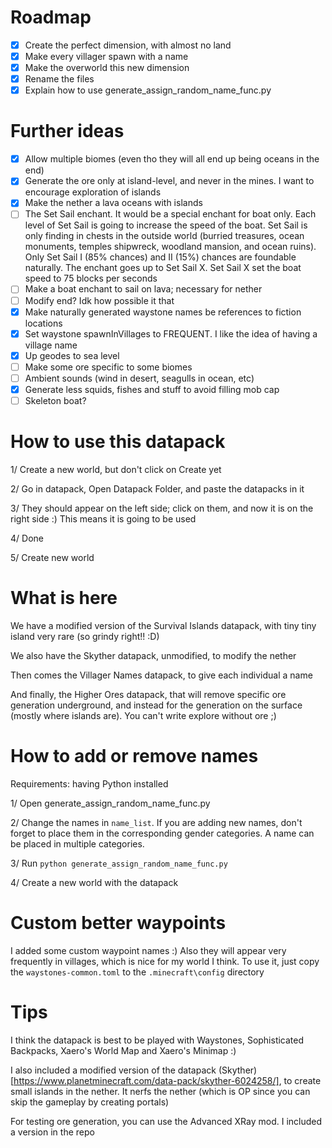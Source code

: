 # Roadmap

- [x] Create the perfect dimension, with almost no land
- [x] Make every villager spawn with a name
- [x] Make the overworld this new dimension
- [x] Rename the files
- [x] Explain how to use generate_assign_random_name_func.py

# Further ideas

- [x] Allow multiple biomes (even tho they will all end up being oceans in the end)
- [x] Generate the ore only at island-level, and never in the mines. I want to encourage exploration of islands
- [x] Make the nether a lava oceans with islands
- [ ] The Set Sail enchant. It would be a special enchant for boat only. Each level of Set Sail is going to increase the speed of the boat. Set Sail is only finding in chests in the outside world (burried treasures, ocean monuments, temples shipwreck, woodland mansion, and ocean ruins). Only Set Sail I (85% chances) and II (15%) chances are foundable naturally. The enchant goes up to Set Sail X. Set Sail X set the boat speed to 75 blocks per seconds
- [ ] Make a boat enchant to sail on lava; necessary for nether
- [ ] Modify end? Idk how possible it that
- [x] Make naturally generated waystone names be references to fiction locations
- [x] Set waystone spawnInVillages to FREQUENT. I like the idea of having a village name
- [x] Up geodes to sea level
- [ ] Make some ore specific to some biomes
- [ ] Ambient sounds (wind in desert, seagulls in ocean, etc)
- [x] Generate less squids, fishes and stuff to avoid filling mob cap
- [ ] Skeleton boat?

# How to use this datapack

1/ Create a new world, but don't click on Create yet

2/ Go in datapack, Open Datapack Folder, and paste the datapacks in it

3/ They should appear on the left side; click on them, and now it is on the right side :) This means it is going to be used

4/ Done

5/ Create new world


# What is here

We have a modified version of the Survival Islands datapack, with tiny tiny island very rare (so grindy right!! :D)

We also have the Skyther datapack, unmodified, to modify the nether

Then comes the Villager Names datapack, to give each individual a name

And finally, the Higher Ores datapack, that will remove specific ore generation underground, and instead for the generation on the surface (mostly where islands are). You can't write explore without ore ;)

# How to add or remove names

Requirements: having Python installed

1/ Open generate_assign_random_name_func.py

2/ Change the names in `name_list`. If you are adding new names, don't forget to place them in the corresponding gender categories. A name can be placed in multiple categories.

3/ Run `python generate_assign_random_name_func.py`

4/ Create a new world with the datapack

# Custom better waypoints

I added some custom waypoint names :) Also they will appear very frequently in villages, which is nice for my world I think. To use it, just copy the `waystones-common.toml` to the `.minecraft\config` directory

# Tips

I think the datapack is best to be played with Waystones, Sophisticated Backpacks, Xaero's World Map and Xaero's Minimap :)

I also included a modified version of the datapack (Skyther)[https://www.planetminecraft.com/data-pack/skyther-6024258/], to create small islands in the nether. It nerfs the nether (which is OP since you can skip the gameplay by creating portals)


For testing ore generation, you can use the Advanced XRay mod. I included a version in the repo